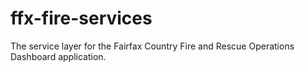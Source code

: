 # ffx-fire-services
The service layer for the Fairfax Country Fire and Rescue Operations Dashboard application.
